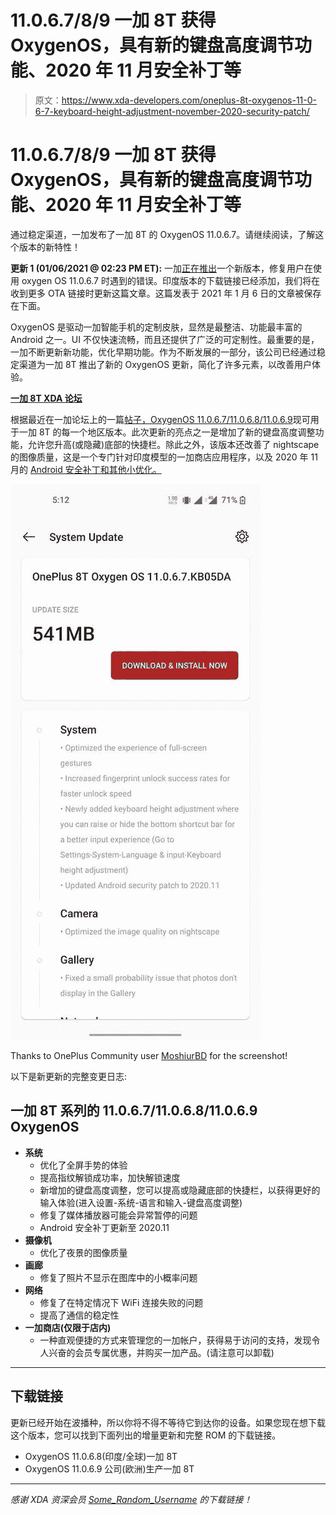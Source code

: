 # 11.0.6.7/8/9 一加 8T 获得 OxygenOS，具有新的键盘高度调节功能、2020 年 11 月安全补丁等

> 原文：<https://www.xda-developers.com/oneplus-8t-oxygenos-11-0-6-7-keyboard-height-adjustment-november-2020-security-patch/>

# 11.0.6.7/8/9 一加 8T 获得 OxygenOS，具有新的键盘高度调节功能、2020 年 11 月安全补丁等

通过稳定渠道，一加发布了一加 8T 的 OxygenOS 11.0.6.7。请继续阅读，了解这个版本的新特性！

**更新 1 (01/06/2021 @ 02:23 PM ET):** 一加[正在推出](https://forums.oneplus.com/threads/oxygenos-11-0-6-7-and-11-0-6-8-for-the-oneplus-8t.1369293/page-81#post-22601528)一个新版本，修复用户在使用 oxygen OS 11.0.6.7 时遇到的错误。印度版本的下载链接已经添加，我们将在收到更多 OTA 链接时更新这篇文章。这篇发表于 2021 年 1 月 6 日的文章被保存在下面。

OxygenOS 是驱动一加智能手机的定制皮肤，显然是最整洁、功能最丰富的 Android 之一。UI 不仅快速流畅，而且还提供了广泛的可定制性。最重要的是，一加不断更新新功能，优化早期功能。作为不断发展的一部分，该公司已经通过稳定渠道为一加 8T 推出了新的 OxygenOS 更新，简化了许多元素，以改善用户体验。

**[一加 8T XDA 论坛](https://forum.xda-developers.com/c/oneplus-8t.11579/)**

根据最近在一加论坛上的一篇[帖子，OxygenOS 11.0.6.7/11.0.6.8/](https://forums.oneplus.com/threads/oxygenos-11-0-6-7-for-the-oneplus-8t.1369293/)[11.0.6.9](https://forums.oneplus.com/threads/oxygenos-11-0-6-8-in-na-and-11-0-6-9-eu-for-the-oneplus-8t.1373581/)现可用于一加 8T 的每一个地区版本。此次更新的亮点之一是增加了新的键盘高度调整功能，允许您升高(或隐藏)底部的快捷栏。除此之外，该版本还改善了 nightscape 的图像质量，这是一个专门针对印度模型的一加商店应用程序，以及 2020 年 11 月的 [Android 安全补丁和其他小优化。](https://www.xda-developers.com/november-2020-android-security-update-google-pixel-samsung-galaxy/)

 <picture>![OnePlus 8T OxygenOS 11.0.6.7 OTA](img/bb056ba846ace3a0581bedf01b28a69b.png)</picture> 

Thanks to OnePlus Community user [MoshiurBD](https://forums.oneplus.com/members/moshiurbd.1905125/) for the screenshot!

以下是新更新的完整变更日志:

## 一加 8T 系列的 11.0.6.7/11.0.6.8/11.0.6.9 OxygenOS

*   **系统**
    *   优化了全屏手势的体验
    *   提高指纹解锁成功率，加快解锁速度
    *   新增加的键盘高度调整，您可以提高或隐藏底部的快捷栏，以获得更好的输入体验(进入设置-系统-语言和输入-键盘高度调整)
    *   修复了媒体播放器可能会异常暂停的问题
    *   Android 安全补丁更新至 2020.11
*   **摄像机**
    *   优化了夜景的图像质量
*   **画廊**
    *   修复了照片不显示在图库中的小概率问题
*   **网络**
    *   修复了在特定情况下 WiFi 连接失败的问题
    *   提高了通信的稳定性
*   **一加商店(仅限于店内)**
    *   一种直观便捷的方式来管理您的一加帐户，获得易于访问的支持，发现令人兴奋的会员专属优惠，并购买一加产品。(请注意可以卸载)

* * *

## 下载链接

更新已经开始在波播种，所以你将不得不等待它到达你的设备。如果您现在想下载这个版本，您可以找到下面列出的增量更新和完整 ROM 的下载链接。

*   OxygenOS 11.0.6.8(印度/全球)一加 8T
*   OxygenOS 11.0.6.9 公司(欧洲)生产一加 8T

* * *

*感谢 XDA 资深会员 [Some_Random_Username](https://forum.xda-developers.com/m/some_random_username.8234677/) 的下载链接！*